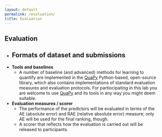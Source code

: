 ```yaml
---
layout: default
permalink: /evaluation/
title: Evaluation
---
```


## Evaluation 

- **Formats of dataset and submissions**
  - 
- **Tools and baselines**
  - A number of baseline (and advanced) methods for learning to quantify are implemented in the [QuaPy](https://pypi.org/project/QuaPy/) Python-based, open-source library, which also contains implementations of standard evaluation measures and evaluation protocols. For partiocipating in this lab you are welcome to use [QuaPy](https://pypi.org/project/QuaPy/) and its tools in any way you might deem suitable.
- **Evaluation measures / scorer**
  - The performance of the predictors will be evaluated in terms of the AE (absolute error) and RAE (relative absolute error) measure; only AE will be used for the final ranking, though. 
  - A scorer that reflects how the evaluation is carried out will be released to participants.
